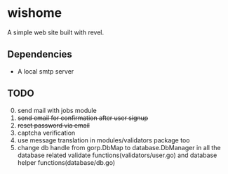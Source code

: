 # wishome

A simple web site built with revel.

## Dependencies

*  A local smtp server

## TODO

0. send mail with jobs module
1. <del>send email for confirmation after user signup</del>
2. <del>reset password via email</del>
3. captcha verification
4. use message translation in modules/validators package too
5. change db handle from gorp.DbMap to database.DbManager in all the database related validate functions(validators/user.go) and database helper functions(database/db.go)

